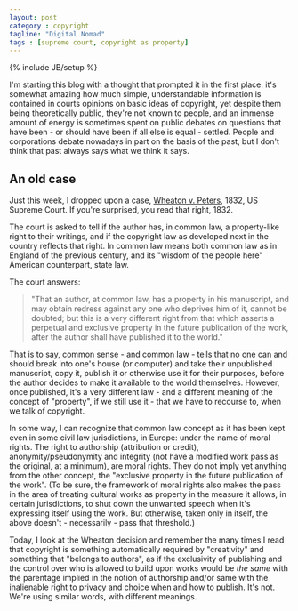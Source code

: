 ```yaml
---
layout: post
category : copyright
tagline: "Digital Nomad"
tags : [supreme court, copyright as property]
---
```

{% include JB/setup %}

I'm starting this blog with a thought that prompted it in the first place: it's somewhat amazing how much simple, understandable information is contained in courts opinions on basic ideas of copyright, yet despite them being theoretically public, they're not known to people, and an immense amount of energy is sometimes spent on public debates on questions that have been - or should have been if all else is equal - settled. People and corporations debate nowadays in part on the basis of the past, but I don't think that past always says what we think it says.

## An old case

Just this week, I dropped upon a case, [Wheaton v. Peters](https://www.courtlistener.com/scotus/rxe/wheaton-and-donaldson-v-peters-and-grigg/), 1832, US Supreme Court. If you're surprised, you read that right, 1832.

The court is asked to tell if the author has, in common law, a property-like right to their writings, and if the copyright law as developed next in the country reflects that right. In common law means both common law as in England of the previous century, and its "wisdom of the people here" American counterpart, state law.

The court answers:

> "That an author, at common law, has a property in his manuscript, and may obtain redress against any one who deprives him of it, cannot be doubted; but this is a very different right from that which asserts a perpetual and exclusive property in the future publication of the work, after the author shall have published it to the world."

That is to say, common sense - and common law - tells that no one can and should break into one's house (or computer) and take their unpublished manuscript, copy it, publish it or otherwise use it for their purposes, before the author decides to make it available to the world themselves. However, once published, it's a very different law - and a different meaning of the concept of "property", if we still use it - that we have to recourse to, when we talk of copyright.

In some way, I can recognize that common law concept as it has been kept even in some civil law jurisdictions, in Europe: under the name of moral rights. The right to authorship (attribution or credit), anonymity/pseudonymity and integrity (not have a modified work pass as the original, at a minimum), are moral rights. They do not imply yet anything from the other concept, the "exclusive property in the future publication of the work". (To be sure, the framework of moral rights also makes the pass in the area of treating cultural works as property in the measure it allows, in certain jurisdictions, to shut down the unwanted speech when it's expressing itself using the work. But otherwise, taken only in itself, the above doesn't - necessarily - pass that threshold.)

Today, I look at the Wheaton decision and remember the many times I read that copyright is something automatically required by "creativity" and something that "belongs to authors", as if the exclusivity of publishing and the control over who is allowed to build upon works would be _the same_ with the parentage implied in the notion of authorship and/or same with the inalienable right to privacy and choice when and how to publish. It's not. We're using similar words, with different meanings.
